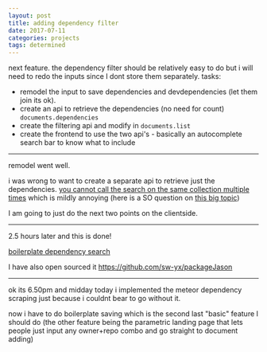 ```yaml
---
layout: post
title: adding dependency filter
date: 2017-07-11
categories: projects
tags: determined
---
```


next feature. the dependency filter should be relatively easy to do but i will need to redo the inputs since I dont store them separately. tasks:

- remodel the input to save dependencies and devdependencies (let them join its ok).
- create an api to retrieve the dependencies (no need for count) `documents.dependencies`
- create the filtering api and modify in `documents.list`
- create the frontend to use the two api's - basically an autocomplete search bar to know what to include

---

remodel went well.

i was wrong to want to create a separate api to retrieve just the dependencies. [you cannot call the search on the same collection multiple times](https://docs.meteor.com/api/collections.html) which is mildly annoying (here is a SO question on [this big topic](https://stackoverflow.com/questions/19826804/understanding-meteor-publish-subscribe/21853298#21853298))

I am going to just do the next two points on the clientside.

---

2.5 hours later and this is done!

[boilerplate dependency search](https://twitter.com/swyx/status/884675880236306436)


I have also open sourced it <https://github.com/sw-yx/packageJason>

---

ok its 6.50pm and midday today i implemented the meteor dependency scraping just because i couldnt bear to go without it.

now i have to do boilerplate saving which is the second last "basic" feature I should do (the other feature being the parametric landing page that lets people just input any owner+repo combo and go straight to document adding)
